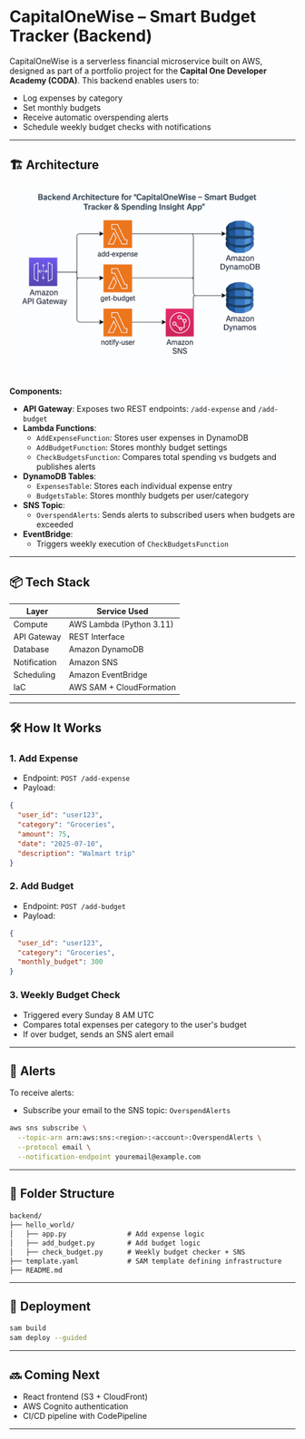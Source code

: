 # CapitalOneWise – Smart Budget Tracker (Backend)

CapitalOneWise is a serverless financial microservice built on AWS, designed as part of a portfolio project for the **Capital One Developer Academy (CODA)**. This backend enables users to:

- Log expenses by category
- Set monthly budgets
- Receive automatic overspending alerts
- Schedule weekly budget checks with notifications

---

## 🏗️ Architecture

![Backend Architecture](Backend%20Architecture.png)

**Components:**
- **API Gateway**: Exposes two REST endpoints: `/add-expense` and `/add-budget`
- **Lambda Functions**:
  - `AddExpenseFunction`: Stores user expenses in DynamoDB
  - `AddBudgetFunction`: Stores monthly budget settings
  - `CheckBudgetsFunction`: Compares total spending vs budgets and publishes alerts
- **DynamoDB Tables**:
  - `ExpensesTable`: Stores each individual expense entry
  - `BudgetsTable`: Stores monthly budgets per user/category
- **SNS Topic**:
  - `OverspendAlerts`: Sends alerts to subscribed users when budgets are exceeded
- **EventBridge**:
  - Triggers weekly execution of `CheckBudgetsFunction`

---

## 📦 Tech Stack

| Layer             | Service Used             |
|------------------|--------------------------|
| Compute           | AWS Lambda (Python 3.11) |
| API Gateway       | REST Interface           |
| Database          | Amazon DynamoDB          |
| Notification      | Amazon SNS               |
| Scheduling        | Amazon EventBridge       |
| IaC               | AWS SAM + CloudFormation |

---

## 🛠️ How It Works

### 1. Add Expense
- Endpoint: `POST /add-expense`
- Payload:
```json
{
  "user_id": "user123",
  "category": "Groceries",
  "amount": 75,
  "date": "2025-07-10",
  "description": "Walmart trip"
}
```

### 2. Add Budget
- Endpoint: `POST /add-budget`
- Payload:
```json
{
  "user_id": "user123",
  "category": "Groceries",
  "monthly_budget": 300
}
```

### 3. Weekly Budget Check
- Triggered every Sunday 8 AM UTC
- Compares total expenses per category to the user's budget
- If over budget, sends an SNS alert email

---

## 🚨 Alerts

To receive alerts:
- Subscribe your email to the SNS topic: `OverspendAlerts`
```bash
aws sns subscribe \
  --topic-arn arn:aws:sns:<region>:<account>:OverspendAlerts \
  --protocol email \
  --notification-endpoint youremail@example.com
```

---

## 📁 Folder Structure

```
backend/
├── hello_world/
│   ├── app.py               # Add expense logic
│   ├── add_budget.py        # Add budget logic
│   ├── check_budget.py      # Weekly budget checker + SNS
├── template.yaml            # SAM template defining infrastructure
├── README.md
```

---

## 🚀 Deployment

```bash
sam build
sam deploy --guided
```

---

## 🔜 Coming Next

- React frontend (S3 + CloudFront)
- AWS Cognito authentication
- CI/CD pipeline with CodePipeline

---


